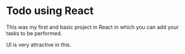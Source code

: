 # Todo using React

This was my first and basic project in React in which you can add your tasks to be performed.

UI is very attractive in this.














 



















































































